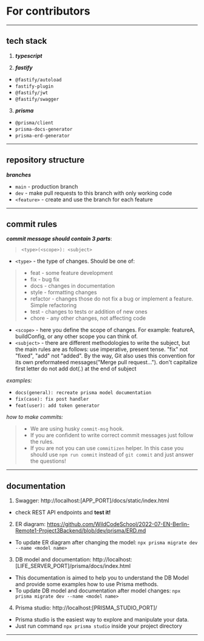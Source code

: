 # For contributors

---

## tech stack

1. **_typescript_**

2. **_fastify_**
* `@fastify/autoload`
* `fastify-plugin`
* `@fastify/jwt`
* `@fastify/swagger`

3. **_prisma_**
* `@prisma/client`
* `prisma-docs-generator`
* `prisma-erd-generator`

---

## repository structure

**_branches_**
* `main` - production branch
* `dev` - make pull requests to this branch with only working code 
* `<feature>` - create and use the branch for each feature

---

## commit rules

**_commit message should contain 3 parts_**: 
> `<type>(<scope>): <subject>`

* `<type>` - the type of changes. Should be one of:
> * feat - some feature development
> * fix - bug fix
> * docs - changes in documentation
> * style - formatting changes
> * refactor - changes those do not fix a bug or implement a feature. Simple refactoring
> * test - changes to tests or addition of new ones
> * chore - any other changes, not affecting code

* `<scope>` - here you define the scope of changes. For example: featureA, buildConfig, or any other scope you can think of.
* `<subject>` - there are different methodologies to write the subject, but the main rules are as follows:
use imperative, present tense. "fix" not "fixed", "add" not "added". By the way, Git also uses this convention for its own preformateed messages("Merge pull request...").
don't capitalize first letter
do not add dot(.) at the end of subject

*examples:*
* `docs(general): recreate prisma model documentation`
* `fix(case): fix post handler`
* `feat(user): add token generator`

*how to make commits:*
> * We are using husky `commit-msg` hook.
> * If you are confident to write correct commit messages just follow the rules.
> * If you are not you can use `commitizen` helper. In this case you should use `npm run commit` instead of `git commit` and just answer the questions! 

---

## documentation

1. Swagger: http://localhost:[APP_PORT]/docs/static/index.html
* check REST API endpoints and **test it!**
2. ER diagram: https://github.com/WildCodeSchool/2022-07-EN-Berlin-Remote1-Project3Backend/blob/dev/prisma/ERD.md
* To update ER diagram after changing the model: `npx prisma migrate dev --name <model name>`
3. DB model and documentation: http://localhost:[LIFE_SERVER_PORT]/prisma/docs/index.html
* This documentation is aimed to help you to understand the DB Model and provide some examples how to use Prisma methods. 
* To update DB model and documentation after model changes: `npx prisma migrate dev --name <model name>`
4. Prisma studio: http://localhost:[PRISMA_STUDIO_PORT]/
* Prisma studio is the easiest way to explore and manipulate your data.
* Just run command `npx prisma studio` inside your project directory 
 
---

